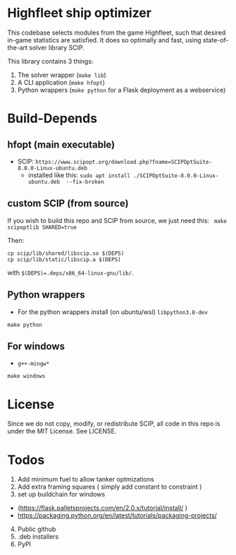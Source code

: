 # Highfleet ship optimizer

This codebase selects modules from the game Highfleet, such that desired
in-game statistics are satisfied. It does so optimally and fast, using
state-of-the-art solver library SCIP.

This library contains 3 things:

1. The solver wrapper (`make lib`)
2. A CLI application (`make hfopt`)
3. Python wrappers (`make python` for a Flask deployment as a webservice)

# Build-Depends

## hfopt (main executable)

- SCIP: `https://www.scipopt.org/download.php?fname=SCIPOptSuite-8.0.0-Linux-ubuntu.deb`
  - installed like this: `sudo apt install ./SCIPOptSuite-8.0.0-Linux-ubuntu.deb  --fix-broken`

## custom SCIP (from source)

If you wish to build this repo and SCIP from source, we just need this: ` make scipoptlib SHARED=true`

Then:

```
cp scip/lib/shared/libscip.so $(DEPS)
cp scip/lib/static/libscip.a $(DEPS)
```

with `$(DEPS)=.deps/x86_64-linux-gnu/lib/`.

## Python wrappers

- For the python wrappers install (on ubuntu/wsl) `libpython3.8-dev`

`make python`

## For windows 

- `g++-mingw*`

`make windows`

# License

Since we do not copy, modify, or redistribute SCIP, all code in this repo is under the MIT License. See LICENSE.

# Todos

1. Add minimum fuel to allow tanker optmizations
2. Add extra framing squares ( simply add constant to constraint )
3. set up buildchain for windows 
  - (https://flask.palletsprojects.com/en/2.0.x/tutorial/install/ )
  - https://packaging.python.org/en/latest/tutorials/packaging-projects/

4. Public github
5. .deb installers
6. PyPI
